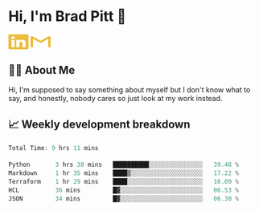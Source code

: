 # Hi, I'm Brad Pitt 👋


<a href="https://www.linkedin.com/in/mathias-mauraisin/" target="blank"><img align="center" src="./icons/linkedin.svg" alt="https://www.linkedin.com/in/mathias-mauraisin/" height="30" width="40" /></a>
<a href="mailto:mathias.mauraisin.pro@gmail.com" target="blank"><img align="center" src="./icons/gmail.svg" alt="redrew" height="30" width="40" /></a>




<!-- ![snap](images/Snap_dark.png?raw=true) -->
<!-- ![snap](images/Snap_dark_bg.png?raw=true) -->


<!-- [![My Skills](https://skillicons.dev/icons?i=c,cpp,html,css,js,ts,)](https://skillicons.dev) -->

## 🙋‍♂️&nbsp;About Me

Hi, I'm supposed to say something about myself but I don't know what to say, and honestly, nobody cares so just look at my work instead.

## 📈&nbsp;Weekly development breakdown

<!-- [![mamaurai's 42 stats](https://badge42.vercel.app/api/v2/cl1l4qz93000609l4yixitcl4/stats?cursusId=21&coalitionId=45)](https://github.com/JaeSeoKim/badge42) -->





<!--START_SECTION:waka-->

```rust
Total Time: 9 hrs 11 mins

Python       3 hrs 38 mins   ██████████░░░░░░░░░░░░░░░   39.48 %
Markdown     1 hr 35 mins    ████▒░░░░░░░░░░░░░░░░░░░░   17.22 %
Terraform    1 hr 29 mins    ████░░░░░░░░░░░░░░░░░░░░░   16.09 %
HCL          36 mins         █▓░░░░░░░░░░░░░░░░░░░░░░░   06.53 %
JSON         34 mins         █▓░░░░░░░░░░░░░░░░░░░░░░░   06.30 %
```

<!--END_SECTION:waka-->


